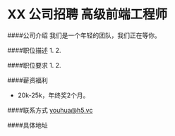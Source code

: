 XX 公司招聘 高级前端工程师
==========

####公司介绍
我们是一个年轻的团队，我们正在等你。  

####职位描述
1.
2.

####职位要求
1.
2.

####薪资福利
- 20k-25k，年终奖2个月。  

####联系方式
[youhua@h5.vc](mailto:youhua@h5.vc)  

####具体地址

